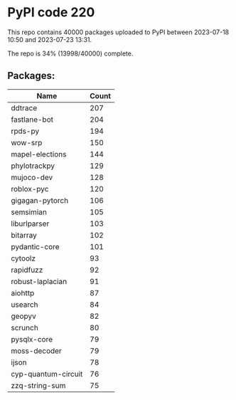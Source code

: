 # PyPI code 220

This repo contains 40000 packages uploaded to PyPI between 
2023-07-18 10:50 and 2023-07-23 13:31.

The repo is 34% (13998/40000) complete.

## Packages:

| Name  | Count |
| ----- | ----- |
| ddtrace | 207 |
| fastlane-bot | 204 |
| rpds-py | 194 |
| wow-srp | 150 |
| mapel-elections | 144 |
| phylotrackpy | 129 |
| mujoco-dev | 128 |
| roblox-pyc | 120 |
| gigagan-pytorch | 106 |
| semsimian | 105 |
| liburlparser | 103 |
| bitarray | 102 |
| pydantic-core | 101 |
| cytoolz | 93 |
| rapidfuzz | 92 |
| robust-laplacian | 91 |
| aiohttp | 87 |
| usearch | 84 |
| geopyv | 82 |
| scrunch | 80 |
| pysqlx-core | 79 |
| moss-decoder | 79 |
| ijson | 78 |
| cyp-quantum-circuit | 76 |
| zzq-string-sum | 75 |


